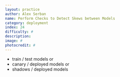 ```yaml
---
layout: practice
author: Alex Serban
name: Perform Checks to Detect Skews between Models
category: deployment
index: 24
difficulty: #
description:
image: #
photocredit: #
---
```


- train / test models or
- canary / deployed models or
- shadows / deployed models